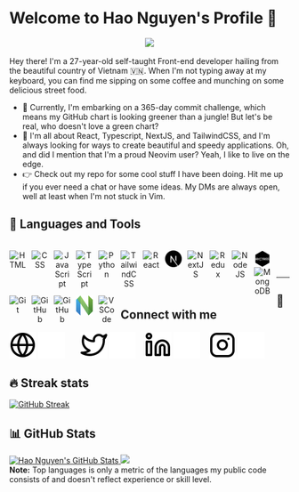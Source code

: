 # Welcome to Hao Nguyen's Profile 👋

<!-- https://readme-typing-svg.demolab.com/demo -->
<p align="center">
<a href="https://github.com/DenverCoder1/readme-typing-svg" alt="Typing SVG"> <img src="https://readme-typing-svg.demolab.com?font=Source+Code+Pro&size=20&pause=1000&color=7CC0E2&center=true&vCenter=true&width=435&lines=%3Ch1%3EFront+End+Developer+%3Ch1%2F%3E;%3CCoffeeLover+%2F%3E;%3CBugDestroyer+%2F%3E"/></a>
</p>

Hey there! I'm a 27-year-old self-taught Front-end developer hailing from the beautiful country of Vietnam 🇻🇳. When I'm not typing away at my keyboard, you can find me sipping on some coffee and munching on some delicious street food.

- 🔭 Currently, I'm embarking on a 365-day commit challenge, which means my GitHub chart is looking greener than a jungle! But let's be real, who doesn't love a green chart?
- 🌱 I'm all about React, Typescript, NextJS, and TailwindCSS, and I'm always looking for ways to create beautiful and speedy applications. Oh, and did I mention that I'm a proud Neovim user? Yeah, I like to live on the edge.
- 👉 Check out my repo for some cool stuff I have been doing. Hit me up if you ever need a chat or have some ideas. My DMs are always open, well at least when I'm not stuck in Vim.

## 🧰 Languages and Tools

<p align="center">
<br />
<img align="left" alt="HTML" width="30px" style="padding-right:10px;" src="https://cdn.jsdelivr.net/gh/devicons/devicon/icons/html5/html5-plain.svg" />
<img align="left" alt="CSS" width="30px" style="padding-right:10px;" src="https://cdn.jsdelivr.net/gh/devicons/devicon/icons/css3/css3-plain.svg" />
<img align="left" alt="JavaScript" width="30px" style="padding-right:10px;" src="https://cdn.jsdelivr.net/gh/devicons/devicon/icons/javascript/javascript-plain.svg" />
<img align="left" alt="TypeScript" width="30px" style="padding-right:10px;" src="https://cdn.jsdelivr.net/gh/devicons/devicon/icons/typescript/typescript-plain.svg" />
<img align="left" alt="Python" width="30px" style="padding-right:10px;" src="https://cdn.jsdelivr.net/gh/devicons/devicon/icons/python/python-original.svg" />
<img align="left" alt="TailwindCSS" width="30px" style="padding-right:10px;" src="https://cdn.jsdelivr.net/gh/devicons/devicon/icons/tailwindcss/tailwindcss-plain.svg" />
<img align="left" alt="React" width="30px" style="padding-right:10px;" src="https://cdn.jsdelivr.net/gh/devicons/devicon/icons/react/react-original.svg" />
<img align="left" alt="NextJS" width="30px" style="padding-right:10px;"  src="./resources/img/nextjs-light.svg#gh-light-mode-only" />
<img align="left" alt="NextJS" width="30px" style="padding-right:10px;"  src="https://cdn.sanity.io/images/lnyy2568/production/2d6776cd8ccaa53c6e548e03117671e1de4aa510-629x629.png#gh-dark-mode-only" />
<img align="left" alt="Redux" width="30px" style="padding-right:10px;" src="https://cdn.jsdelivr.net/gh/devicons/devicon/icons/redux/redux-original.svg" />
<img align="left" alt="NodeJS" width="30px" style="padding-right:10px;" src="https://cdn.jsdelivr.net/gh/devicons/devicon/icons/nodejs/nodejs-original.svg" />
<img align="left" alt="ExpressJs" width="30px" style="padding-right:10px;" src="./resources/img/express.png" />
<img align="left" alt="MongoDB" width="30px" style="padding-right:10px;"  src="https://cdn.jsdelivr.net/gh/devicons/devicon/icons/mongodb/mongodb-original.svg" />
<img align="left" alt="Git" width="30px" style="padding-right:10px;" src="https://cdn.jsdelivr.net/gh/devicons/devicon/icons/git/git-original.svg" />
<img align="left" alt="GitHub" width="30px" src="https://user-images.githubusercontent.com/3369400/139447912-e0f43f33-6d9f-45f8-be46-2df5bbc91289.png#gh-dark-mode-only" style="padding-right:10px;" />
<img align="left" alt="GitHub" width="30px" src="https://user-images.githubusercontent.com/3369400/139448065-39a229ba-4b06-434b-bc67-616e2ed80c8f.png#gh-light-mode-only" style="padding-right:10px;" />
<img align="left" alt="Vim" width="30px" style="padding-right:10px;" src="./resources/img/neovim.png" />
<img align="left" alt="VSCode" width="30px" style="padding-right:10px;" src="https://cdn.jsdelivr.net/gh/devicons/devicon/icons/vscode/vscode-original.svg" />

<br />
<br />
</p>

---

## 🤙 Connect with me

[![website](./resources/img/globe-light.svg)](https://haonguyen.tech#gh-light-mode-only)
[![website](./resources/img/globe-dark.svg)](https://haonguyen.tech#gh-dark-mode-only)
&nbsp;&nbsp;
&nbsp;&nbsp;
[![website](./resources/img/twitter-light.svg)](https://twitter.com/haonguyen_tech#gh-light-mode-only)
[![website](./resources/img/twitter-dark.svg)](https://twitter.com/haonguyen_tech#gh-dark-mode-only)
&nbsp;&nbsp;
[![website](./resources/img/linkedin-light.svg)](https://linkedin.com/in/haonguyen-tech#gh-light-mode-only)
[![website](./resources/img/linkedin-dark.svg)](https://linkedin.com/in/haonguyen-tech#gh-dark-mode-only)
&nbsp;&nbsp;
[![website](./resources/img/instagram-light.svg)](https://instagram.com/haonguyen221#gh-light-mode-only)
[![website](./resources/img/instagram-dark.svg)](https://instagram.com/haonguyen221#gh-dark-mode-only)

## 🔥 Streak stats

[![GitHub Streak](https://streak-stats.demolab.com?user=nguyenanhhao221&theme=react&hide_border=true&fire=FF8C3E&ring=FF9FE1&stroke=FF9FE1)](https://git.io/streak-stats)

## 📊 GitHub Stats

<a href="https://github.com/anuraghazra/github-readme-stats">
  <img alt="Hao Nguyen's GitHub Stats" src="https://github-readme-stats.vercel.app/api?username=nguyenanhhao221&count_private=true&theme=react&text_color=7cc0e2&title_color=7cc0e2&show_icons=true&icon_color=ff9fe1&hide_border=true" alt="Hao Nguyen Git Hub Stats" height="192px" />
  <img src="https://github-readme-stats.vercel.app/api/top-langs/?username=nguyenanhhao221&layout=compact&theme=react&text_color=7cc0e2&title_color=7cc0e2&hide_border=true" height="192px" />
</a>
<br />
<b>Note:</b> Top languages is only a metric of the languages my public code consists of and doesn't reflect experience or skill level.
